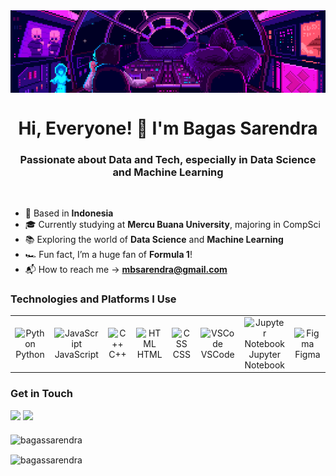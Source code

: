 <img align="center" alt='gif' width="1000" src="https://github.com/bagassarendra/bagassarendra/blob/main/gif/banner2.gif">

<h1 align="center">Hi, Everyone! 👋 I'm Bagas Sarendra</h1>

<h3 align="center">Passionate about Data and Tech, especially in Data Science and Machine Learning</h3>
<br>

- 📍 Based in **Indonesia**
- 🎓 Currently studying at **Mercu Buana University**, majoring in CompSci
- 📚 Exploring the world of **Data Science** and **Machine Learning**
- 🏎️ Fun fact, I’m a huge fan of **Formula 1**!
- 📬 How to reach me -> **mbsarendra@gmail.com**

<h3 align="left">Technologies and Platforms I Use</h3>

<!-- <div align="left">
  <img src="https://cdn.jsdelivr.net/gh/devicons/devicon/icons/python/python-original.svg" height="40" alt="python logo"  />
  <img width="12" />
  <img src="https://cdn.jsdelivr.net/gh/devicons/devicon/icons/cplusplus/cplusplus-original.svg" height="40" alt="c++ logo"  />
  <img width="12" />
  <img src="https://cdn.jsdelivr.net/gh/devicons/devicon/icons/html5/html5-original.svg" height="40" alt="html logo"  />
  <img width="12" />
  <img src="https://cdn.jsdelivr.net/gh/devicons/devicon/icons/css3/css3-original.svg" height="40" alt="css logo"  />
  <img width="12" />
  <img src="https://cdn.jsdelivr.net/gh/devicons/devicon/icons/javascript/javascript-original.svg" height="40" alt="javascript logo"  />
  <img width="12" />
  <img src="https://cdn.jsdelivr.net/gh/devicons/devicon/icons/vscode/vscode-original.svg" height="40" alt="vscode logo"  />
  <img width="12" />
  <img src="https://cdn.jsdelivr.net/gh/devicons/devicon/icons/jupyter/jupyter-original.svg" height="40" alt="jupyter logo"  />
  <img width="12" />
  <img src="https://cdn.jsdelivr.net/gh/devicons/devicon/icons/figma/figma-original.svg" height="40" alt="figma logo"  />
  <img width="12" />
</div> -->

<table>
  <tr>
    <td align="center" width="96">
      <img src="https://upload.wikimedia.org/wikipedia/commons/c/c3/Python-logo-notext.svg" width="48" height="48" alt="Python" />
      <br>Python
    </td>
    <td align="center" width="96">
      <img src="https://cdn.jsdelivr.net/gh/devicons/devicon/icons/javascript/javascript-original.svg" width="48" height="48" alt="JavaScript" />
      <br>JavaScript
    </td>
    <td align="center" width="96">
      <img src="https://cdn.jsdelivr.net/gh/devicons/devicon/icons/cplusplus/cplusplus-original.svg" width="48" height="48" alt="C++" />
      <br>C++
    </td>
    <td align="center" width="96">
      <img src="https://cdn.jsdelivr.net/gh/devicons/devicon/icons/html5/html5-original.svg" width="48" height="48" alt="HTML" />
      <br>HTML
    </td>
    <td align="center" width="96">
      <img src="https://upload.wikimedia.org/wikipedia/commons/6/62/CSS3_logo.svg" width="48" height="48" alt="CSS" />
      <br>CSS
    </td>
    <td align="center" width="96">
      <img src="https://cdn.jsdelivr.net/gh/devicons/devicon/icons/vscode/vscode-original.svg" width="48" height="48" alt="VSCode" />
      <br>VSCode
    </td>
    <td align="center" width="96">
      <img src="https://cdn.jsdelivr.net/gh/devicons/devicon/icons/jupyter/jupyter-original.svg" width="48" height="48" alt="Jupyter Notebook" />
      <br>Jupyter Notebook
    </td>
    <td align="center" width="96">
      <img src="https://cdn.jsdelivr.net/gh/devicons/devicon/icons/figma/figma-original.svg" width="48" height="48" alt="Figma" />
      <br>Figma
    </td>
  </tr>
</table>




<h3 align="left">Get in Touch</h3>
<div align="left">
<p>
 <a href="https://www.linkedin.com/in/bagassarendra/" target="_blank"><img src="https://img.shields.io/badge/-LinkedIn-%230077B5?style=for-the-badge&logo=linkedin&logoColor=white" target="_blank"></a>
 <a href="https://www.instagram.com/bagassarendra/" target="_blank"><img src="https://img.shields.io/badge/-Instagram-%23E4405F?style=for-the-badge&logo=instagram&logoColor=white" target="_blank"></a>
</p>


<p align="left" style="margin-top: 20px;">
  <img src="https://komarev.com/ghpvc/?username=bagassarendra&label=Profile%20views&color=0e75b6&style=flat" alt="bagassarendra" />
</p>

<p><img align="center" src="https://github-readme-stats.vercel.app/api/top-langs?username=bagassarendra&show_icons=true&locale=en&layout=compact&theme=dark" alt="bagassarendra" /></p>
